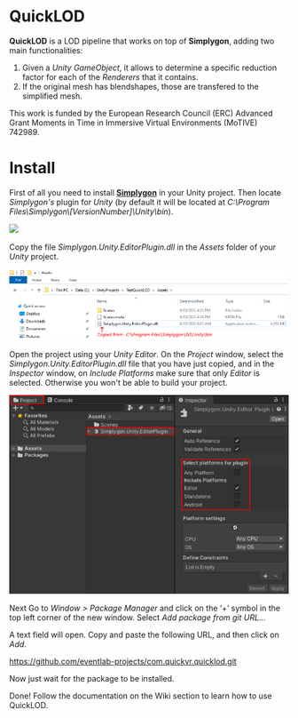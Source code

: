 # QuickLOD

__QuickLOD__ is a LOD pipeline that works on top of __Simplygon__, adding two main functionalities: 

1) Given a _Unity GameObject_, it allows to determine a specific reduction factor for each of the _Renderers_ that it contains. 
2) If the original mesh has blendshapes, those are transfered to the simplified mesh. 

This work is funded by the European Research Council (ERC) Advanced Grant Moments in Time in Immersive Virtual Environments (MoTIVE) 742989.

# Install

First of all you need to install [__Simplygon__](https://www.simplygon.com/downloads#latest-releases) in your Unity project. Then locate _Simplygon's_ plugin for _Unity_ (by default it will be located at _C:\Program Files\Simplygon\\[VersionNumber]\Unity\bin_). 

![](/Documentation~/img/install/00a.png)

Copy the file _Simplygon.Unity.EditorPlugin.dll_ in the _Assets_ folder of your _Unity_ project. 

![](/Documentation~/img/install/01.png)

Open the project using your _Unity Editor_. On the _Project_ window, select the _Simplygon.Unity.EditorPlugin.dll_ file that you have just copied, and in the _Inspector_ window, on _Include Platforms_ make sure that only _Editor_ is selected. Otherwise you won't be able to build your project. 

![](/Documentation~/img/install/02.png)

Next Go to _Window > Package Manager_ and click on the ‘+’ symbol in the top left corner of the new window. Select _Add package from git URL…_

A text field will open. Copy and paste the following URL, and then click on _Add_. 

https://github.com/eventlab-projects/com.quickvr.quicklod.git

Now just wait for the package to be installed. 

Done! Follow the documentation on the Wiki section to learn how to use QuickLOD. 
